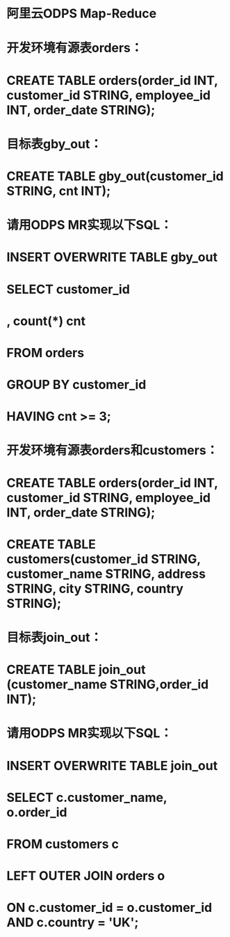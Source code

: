# 阿里云ODPS Map-Reduce
# 开发环境有源表orders：
# CREATE TABLE orders(order_id INT, customer_id STRING, employee_id INT, order_date STRING);
# 目标表gby_out：
# CREATE TABLE gby_out(customer_id STRING, cnt INT);
# 请用ODPS MR实现以下SQL：
# INSERT OVERWRITE TABLE gby_out
# SELECT customer_id
# , count(*) cnt
# FROM orders
# GROUP BY customer_id
# HAVING cnt >= 3;

# 开发环境有源表orders和customers：
# CREATE TABLE orders(order_id INT, customer_id STRING, employee_id INT, order_date STRING);
# CREATE TABLE customers(customer_id STRING, customer_name STRING, address STRING, city STRING, country STRING);
# 目标表join_out：
# CREATE TABLE join_out (customer_name STRING,order_id INT);
# 请用ODPS MR实现以下SQL：
# INSERT OVERWRITE TABLE join_out
# SELECT c.customer_name, o.order_id
# FROM customers c
# LEFT OUTER JOIN orders o
# ON c.customer_id = o.customer_id AND c.country = 'UK';